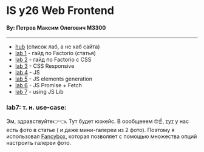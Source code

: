 # IS y26 Web Frontend
#### By: Петров Максим Олегович M3300

- - -

- [hub](https://fish-from-SanDiego.github.io/is-web-y26) (список лаб, а не хаб сайта)
- [lab 1](https://fish-from-SanDiego.github.io/is-web-y26/lab1) - гайд по Factorio (статья)
- [lab 2](https://fish-from-SanDiego.github.io/is-web-y26/lab2) - гайд по Factorio с CSS
- [lab 3](https://fish-from-SanDiego.github.io/is-web-y26/lab3) - CSS Responsive
- [lab 4](https://fish-from-SanDiego.github.io/is-web-y26/lab4) - JS
- [lab 5](https://fish-from-SanDiego.github.io/is-web-y26/lab5) - JS elements generation
- [lab 6](https://fish-from-SanDiego.github.io/is-web-y26/lab6) - JS Promise + Fetch
- [lab 7](https://fish-from-SanDiego.github.io/is-web-y26/lab7) - using JS Lib
  <br />

### lab7: т. н. use-case:

Эм, здравствуйте👉👈. Тут будет юзкейс. В оообщееем 🤓☝️,
[тут](https://fish-from-sandiego.github.io/is-web-y26/lab7/factorio_article.html) у нас есть фото в статье ( и даже
мини-галереи из 2 фото). Поэтому я использовал [Fancybox](https://fancyapps.com/fancybox/), которая позволяет с помощью
множества опций настроить галереи фото.
